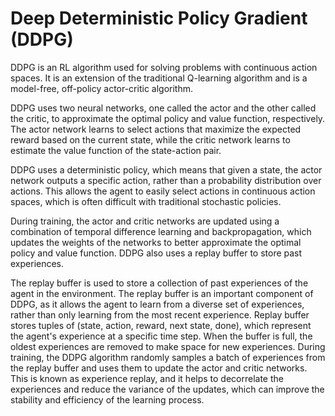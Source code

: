 # Deep Deterministic Policy Gradient (DDPG)

DDPG is an RL algorithm used for solving problems with continuous action spaces. It is an extension of the traditional Q-learning algorithm and is a model-free, off-policy actor-critic algorithm.

DDPG uses two neural networks, one called the actor and the other called the critic, to approximate the optimal policy and value function, respectively. The actor network learns to select actions that maximize the expected reward based on the current state, while the critic network learns to estimate the value function of the state-action pair.

DDPG uses a deterministic policy, which means that given a state, the actor network outputs a specific action, rather than a probability distribution over actions. This allows the agent to easily select actions in continuous action spaces, which is often difficult with traditional stochastic policies.

During training, the actor and critic networks are updated using a combination of temporal difference learning and backpropagation, which updates the weights of the networks to better approximate the optimal policy and value function. DDPG also uses a replay buffer to store past experiences. 

The replay buffer is used to store a collection of past experiences of the agent in the environment. The replay buffer is an important component of DDPG, as it allows the agent to learn from a diverse set of experiences, rather than only learning from the most recent experience. Replay buffer stores tuples of (state, action, reward, next state, done), which represent the agent's experience at a specific time step. When the buffer is full, the oldest experiences are removed to make space for new experiences. During training, the DDPG algorithm randomly samples a batch of experiences from the replay buffer and uses them to update the actor and critic networks. This is known as experience replay, and it helps to decorrelate the experiences and reduce the variance of the updates, which can improve the stability and efficiency of the learning process.